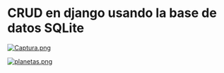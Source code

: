 # CRUD en django usando la base de datos SQLite




[![Captura.png](https://i.postimg.cc/65fLYhWB/Captura.png)](https://postimg.cc/w73mBLRr)

[![planetas.png](https://i.postimg.cc/ht2f9hz9/planetas.png)](https://postimg.cc/Bj1S3SC6)
